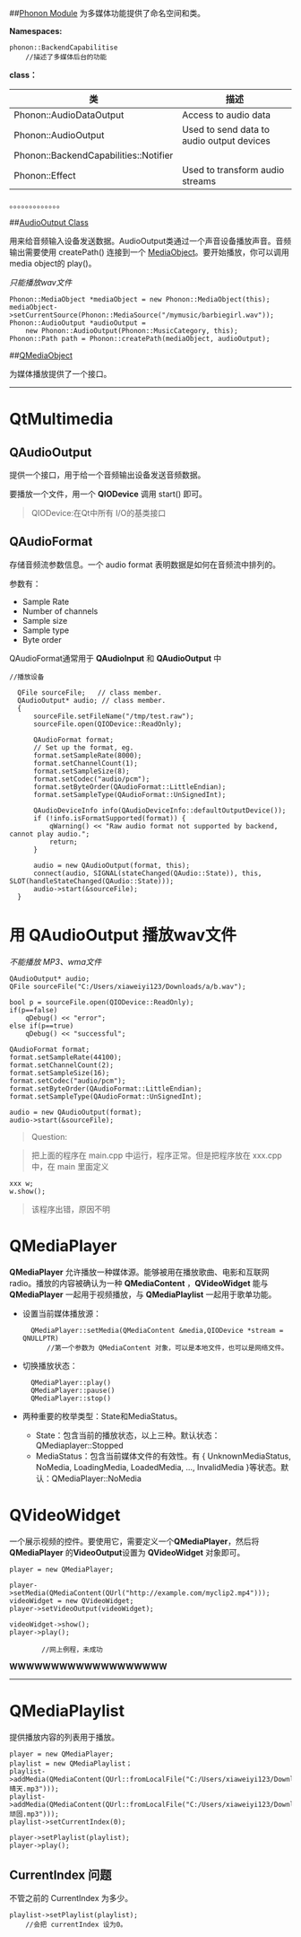 ##[Phonon Module](http://doc.qt.io/archives/qt-4.8/phonon-module.html#details) 为多媒体功能提供了命名空间和类。

**Namespaces:**

	phonon::BackendCapabilitise
		//描述了多媒体后台的功能

**class：**

类 | 描述
---|---
Phonon::AudioDataOutput | Access to audio data
Phonon::AudioOutput | Used to send data to audio output devices
Phonon::BackendCapabilities::Notifier | 
Phonon::Effect |  Used to transform audio streams

。。。。。。。。。。。。。

##[AudioOutput Class](http://doc.qt.io/archives/qt-4.8/phonon-audiooutput.html)

用来给音频输入设备发送数据。AudioOutput类通过一个声音设备播放声音。音频输出需要使用 createPath() 连接到一个 [MediaObject](http://doc.qt.io/archives/qt-4.8/phonon-mediaobject.html)。要开始播放，你可以调用media object的 play()。

*只能播放wav文件* 

    Phonon::MediaObject *mediaObject = new Phonon::MediaObject(this);
    mediaObject->setCurrentSource(Phonon::MediaSource("/mymusic/barbiegirl.wav"));
    Phonon::AudioOutput *audioOutput =
        new Phonon::AudioOutput(Phonon::MusicCategory, this);
    Phonon::Path path = Phonon::createPath(mediaObject, audioOutput);

##[QMediaObject](http://doc.qt.io/archives/qt-4.8/phonon-mediaobject.html)

为媒体播放提供了一个接口。 



-------------------------

# QtMultimedia

## QAudioOutput

提供一个接口，用于给一个音频输出设备发送音频数据。

要播放一个文件，用一个 **QIODevice** 调用 start() 即可。

> QIODevice:在Qt中所有 I/O的基类接口

## QAudioFormat

存储音频流参数信息。一个 audio format 表明数据是如何在音频流中排列的。

参数有：

- Sample Rate
- Number of channels
- Sample size
- Sample type
- Byte order

QAudioFormat通常用于 **QAudioInput** 和 **QAudioOutput** 中

	//播放设备

	  QFile sourceFile;   // class member.
	  QAudioOutput* audio; // class member.
	  {
	      sourceFile.setFileName("/tmp/test.raw");
	      sourceFile.open(QIODevice::ReadOnly);
	
	      QAudioFormat format;
	      // Set up the format, eg.
	      format.setSampleRate(8000);
	      format.setChannelCount(1);
	      format.setSampleSize(8);
	      format.setCodec("audio/pcm");
	      format.setByteOrder(QAudioFormat::LittleEndian);
	      format.setSampleType(QAudioFormat::UnSignedInt);
	
	      QAudioDeviceInfo info(QAudioDeviceInfo::defaultOutputDevice());
	      if (!info.isFormatSupported(format)) {
	          qWarning() << "Raw audio format not supported by backend, cannot play audio.";
	          return;
	      }
	
	      audio = new QAudioOutput(format, this);
	      connect(audio, SIGNAL(stateChanged(QAudio::State)), this, SLOT(handleStateChanged(QAudio::State)));
	      audio->start(&sourceFile);
	  }

# 用 **QAudioOutput** 播放wav文件 #

*不能播放 MP3、wma文件*

    QAudioOutput* audio;
    QFile sourceFile("C:/Users/xiaweiyi123/Downloads/a/b.wav");

    bool p = sourceFile.open(QIODevice::ReadOnly);
    if(p==false)
        qDebug() << "error";
    else if(p==true)
        qDebug() << "successful";

    QAudioFormat format;
    format.setSampleRate(44100);
    format.setChannelCount(2);
    format.setSampleSize(16);
    format.setCodec("audio/pcm");
    format.setByteOrder(QAudioFormat::LittleEndian);
    format.setSampleType(QAudioFormat::UnSignedInt);
   
    audio = new QAudioOutput(format);
    audio->start(&sourceFile);

> Question:

> 把上面的程序在 main.cpp 中运行，程序正常。但是把程序放在 xxx.cpp 中，在 main 里面定义

	xxx w;
	w.show();
> 该程序出错，原因不明


# QMediaPlayer

**QMediaPlayer** 允许播放一种媒体源。能够被用在播放歌曲、电影和互联网radio。播放的内容被确认为一种 **QMediaContent** ，**QVideoWidget** 能与 **QMediaPlayer** 一起用于视频播放，与 **QMediaPlaylist** 一起用于歌单功能。

- 设置当前媒体播放源：

		QMediaPlayer::setMedia(QMediaContent &media,QIODevice *stream = QNULLPTR)
			//第一个参数为 QMediaContent 对象，可以是本地文件，也可以是网络文件。
- 切换播放状态：

		QMediaPlayer::play()
		QMediaPlayer::pause()
		QMediaPlayer::stop()
- 两种重要的枚举类型：State和MediaStatus。
	- State：包含当前的播放状态，以上三种。默认状态： QMediaplayer::Stopped
	- MediaStatus：包含当前媒体文件的有效性。有 { UnknownMediaStatus, NoMedia, LoadingMedia, LoadedMedia, …, InvalidMedia }等状态。默认：QMediaPlayer::NoMedia

# QVideoWidget

一个展示视频的控件。要使用它，需要定义一个**QMediaPlayer**，然后将 **QMediaPlayer** 的**VideoOutput**设置为 **QVideoWidget** 对象即可。

	player = new QMediaPlayer;
	
	player->setMedia(QMediaContent(QUrl("http://example.com/myclip2.mp4")));
	videoWidget = new QVideoWidget;
	player->setVideoOutput(videoWidget);
	
	videoWidget->show();
	player->play();

			//网上例程，未成功

**WWWWWWWWWWWWWWWWWWW**

------------------------------------

# QMediaPlaylist

提供播放内容的列表用于播放。

	player = new QMediaPlayer;
	playlist = new QMediaPlaylist；
	playlist->addMedia(QMediaContent(QUrl::fromLocalFile("C:/Users/xiaweiyi123/Downloads/晴天.mp3")));
	playlist->addMedia(QMediaContent(QUrl::fromLocalFile("C:/Users/xiaweiyi123/Downloads/顽固.mp3")));
	playlist->setCurrentIndex(0);	

	player->setPlaylist(playlist);
	player->play();
		
## CurrentIndex  问题

不管之前的 CurrentIndex 为多少。

	playlist->setPlaylist(playlist);
		//会把 currentIndex 设为0。
	